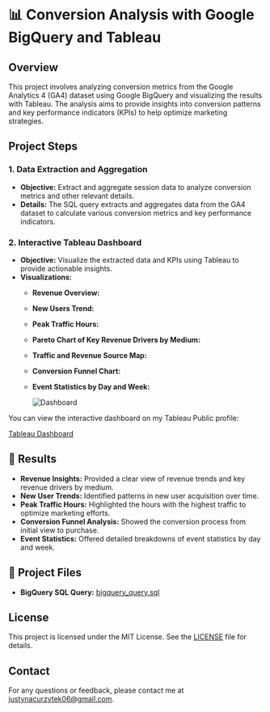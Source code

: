 # 📊 Conversion Analysis with Google BigQuery and Tableau

## Overview
This project involves analyzing conversion metrics from the Google Analytics 4 (GA4) dataset using Google BigQuery and visualizing the results with Tableau. The analysis aims to provide insights into conversion patterns and key performance indicators (KPIs) to help optimize marketing strategies.

## Project Steps

### 1. Data Extraction and Aggregation
- **Objective:** Extract and aggregate session data to analyze conversion metrics and other relevant details.
- **Details:** The SQL query extracts and aggregates data from the GA4 dataset to calculate various conversion metrics and key performance indicators.

### 2. Interactive Tableau Dashboard
- **Objective:** Visualize the extracted data and KPIs using Tableau to provide actionable insights.
- **Visualizations:**
  - **Revenue Overview:**
  - **New Users Trend:**
  - **Peak Traffic Hours:**
  - **Pareto Chart of Key Revenue Drivers by Medium:**
  - **Traffic and Revenue Source Map:**
  - **Conversion Funnel Chart:**
  - **Event Statistics by Day and Week:**
    
    ![Dashboard](event_statistics.png)

You can view the interactive dashboard on my Tableau Public profile:

[Tableau Dashboard](https://public.tableau.com/views/CustomerJourney_17260835284590/Dashboard1?:language=en-US&:sid=&:redirect=auth&:display_count=n&:origin=viz_share_link)

## 🚀 Results
- **Revenue Insights:** Provided a clear view of revenue trends and key revenue drivers by medium.
- **New User Trends:** Identified patterns in new user acquisition over time.
- **Peak Traffic Hours:** Highlighted the hours with the highest traffic to optimize marketing efforts.
- **Conversion Funnel Analysis:** Showed the conversion process from initial view to purchase.
- **Event Statistics:** Offered detailed breakdowns of event statistics by day and week.

## 📂 Project Files
- **BigQuery SQL Query:** [bigquery_query.sql](bigquery_query.sql)

## License
This project is licensed under the MIT License. See the [LICENSE](LICENSE) file for details.

## Contact
For any questions or feedback, please contact me at [justynacurzytek06@gmail.com](justynacurzytek06@gmail.com).
